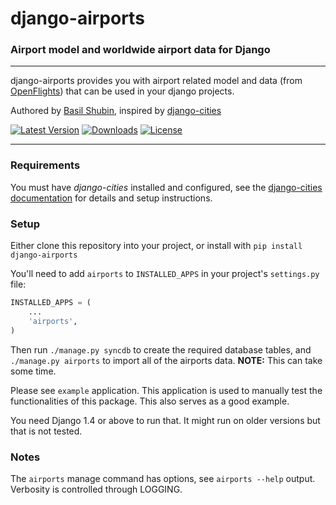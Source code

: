 django-airports
===

### Airport model and worldwide airport data for Django

----

django-airports provides you with airport related model and data (from [OpenFlights](http://openflights.org/)) that can be used in your django projects.

Authored by [Basil Shubin](http://resume.github.io/?bashu), inspired by [django-cities](https://github.com/coderholic/django-cities)

[![Latest Version](https://pypip.in/version/django-airports/badge.svg)](https://pypi.python.org/pypi/django-airports/)
[![Downloads](https://pypip.in/download/django-airports/badge.svg)](https://pypi.python.org/pypi/django-airports/)
[![License](https://pypip.in/license/django-airports/badge.svg)](https://pypi.python.org/pypi/django-airports/)

----

### Requirements

You must have *django-cities* installed and configured, see the [django-cities documentation](https://github.com/coderholic/django-cities) for details and setup instructions.

### Setup

Either clone this repository into your project, or install with ```pip install django-airports```

You'll need to add ```airports``` to ```INSTALLED_APPS``` in your project's ```settings.py``` file:

```python
INSTALLED_APPS = (
    ...
    'airports',
)
```

Then run ```./manage.py syncdb``` to create the required database tables, and ```./manage.py airports``` to import all of the airports data. **NOTE:** This can take some time.

Please see ``example`` application. This application is used to manually test the functionalities of this package. This also serves as a good example.

You need Django 1.4 or above to run that. It might run on older versions but that is not tested.

### Notes

The ```airports``` manage command has options, see ```airports --help``` output.  Verbosity is controlled through LOGGING.

